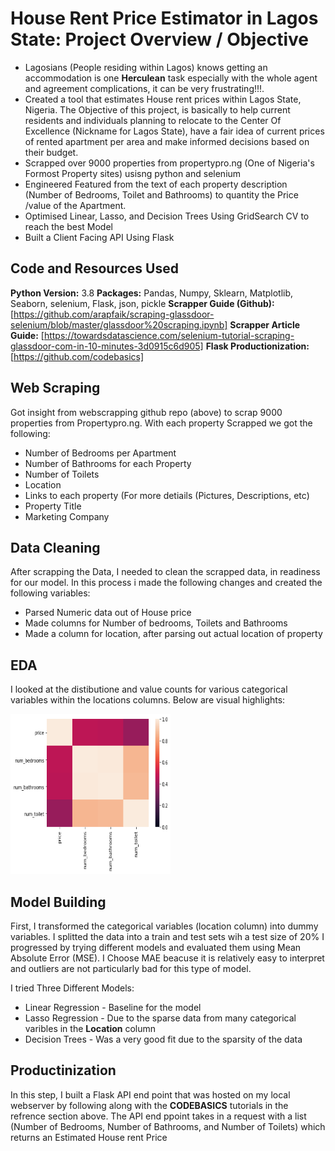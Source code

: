 # House Rent Price Estimator in Lagos State: Project Overview / Objective
- Lagosians (People residing within Lagos) knows getting an accommodation is one **Herculean** task especially with the whole agent and agreement complications, it can be very frustrating!!!. 
- Created a tool that estimates House rent prices within Lagos State, Nigeria. The Objective of this project, is basically to help current residents and individuals planning to relocate to the Center Of Excellence (Nickname for Lagos State), have a fair idea of current prices of rented apartment per area and make informed decisions based on their budget.
- Scrapped over 9000 properties from propertypro.ng (One of Nigeria's Formost Property sites) usisng python and selenium
- Engineered Featured from the text of each property description (Number of Bedrooms, Toilet and Bathrooms) to quantity the Price /value of the Apartment.
- Optimised Linear, Lasso, and Decision Trees Using GridSearch CV to reach the best Model
- Built a Client Facing API Using Flask

## Code and Resources Used 
**Python Version:** 3.8
**Packages:** Pandas, Numpy, Sklearn, Matplotlib, Seaborn, selenium, Flask, json, pickle
**Scrapper Guide (Github):** [https://github.com/arapfaik/scraping-glassdoor-selenium/blob/master/glassdoor%20scraping.ipynb]
**Scrapper Article Guide:** [https://towardsdatascience.com/selenium-tutorial-scraping-glassdoor-com-in-10-minutes-3d0915c6d905]
**Flask Productionization:** [https://github.com/codebasics]

## Web Scraping 
Got insight from webscrapping github repo (above) to scrap 9000 properties from Propertypro.ng. With each property Scrapped we got the following:
- Number of Bedrooms per Apartment
- Number of Bathrooms for each Property
- Number of Toilets
- Location 
- Links to each property (For more detiails (Pictures, Descriptions, etc)
- Property Title
- Marketing Company

## Data Cleaning
 After scrapping the Data, I needed to clean the scrapped data, in readiness for our model. In this process i made the following changes and created the following variables:
 
 - Parsed Numeric data out of House price
 - Made columns for Number of bedrooms, Toilets and Bathrooms
 - Made a column for location, after parsing out actual location of property
 
## EDA
I looked at the distibutione and value counts for various categorical variables within the locations columns. Below are visual highlights:

<img src="https://github.com/rolandrumble/Lagos_Rent_Prediction_Proj/blob/Images/Correlation_plot.png" width="256" height="256" title="correlation_plot"> 

## Model Building
 First, I transformed the categorical variables (location column) into dummy variables. I splitted the data into a train and test sets wih a test size of 20%
 I progressed by trying different models and evaluated them using Mean Absolute Error (MSE). I Choose MAE beacuse it is relatively easy to interpret and outliers are not particularly bad for this type of model.
 
 I tried Three Different Models:
  - Linear Regression - Baseline for the model
  - Lasso Regression - Due to the sparse data from many categorical varibles in the **Location** column
  - Decision Trees - Was a very good fit due to the sparsity of the data
 
## Productinization
 In this step, I built a Flask API end point that was hosted on my local webserver by following along with the **CODEBASICS** tutorials in the refrence section above. The API end ppoint takes in a request with a list (Number of Bedrooms, Number of Bathrooms, and Number of Toilets) which returns an Estimated House rent Price
